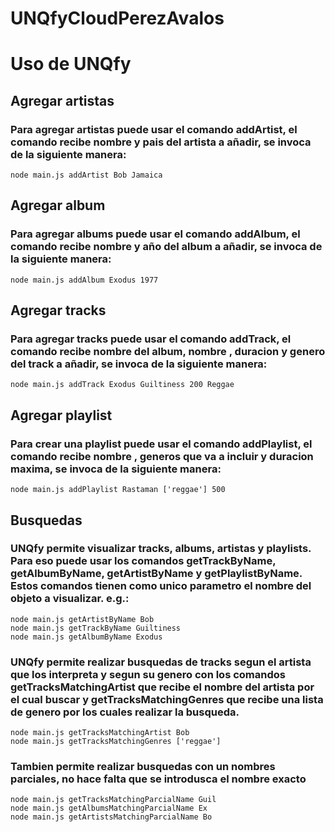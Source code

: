 # UNQfyCloudPerezAvalos

# Uso de UNQfy
## Agregar artistas
### Para agregar artistas puede usar el comando addArtist, el comando recibe nombre y pais del artista a añadir, se invoca de la siguiente manera:

    node main.js addArtist Bob Jamaica

## Agregar album
### Para agregar albums puede usar el comando addAlbum, el comando recibe nombre y año del album a añadir, se invoca de la siguiente manera:

    node main.js addAlbum Exodus 1977

## Agregar tracks
### Para agregar tracks puede usar el comando addTrack, el comando recibe  nombre del album, nombre , duracion y genero del track a añadir, se invoca de la siguiente manera:

    node main.js addTrack Exodus Guiltiness 200 Reggae

## Agregar playlist
### Para crear una playlist puede usar el comando addPlaylist, el comando recibe nombre , generos que va a incluir y duracion maxima, se invoca de la siguiente manera:

    node main.js addPlaylist Rastaman ['reggae'] 500

## Busquedas
### UNQfy permite visualizar tracks, albums, artistas y playlists. Para eso puede usar los comandos getTrackByName, getAlbumByName, getArtistByName y getPlaylistByName. Estos comandos tienen como unico parametro el nombre del objeto a visualizar. e.g.:

    node main.js getArtistByName Bob
    node main.js getTrackByName Guiltiness
    node main.js getAlbumByName Exodus


### UNQfy permite realizar busquedas de tracks segun el artista que los interpreta y segun su genero con los comandos getTracksMatchingArtist que recibe el nombre del artista por el cual buscar y getTracksMatchingGenres que recibe una lista de genero por los cuales realizar la busqueda.

    node main.js getTracksMatchingArtist Bob
    node main.js getTracksMatchingGenres ['reggae']

### Tambien permite realizar busquedas con un nombres parciales, no hace falta que se introdusca el nombre exacto

    node main.js getTracksMatchingParcialName Guil
    node main.js getAlbumsMatchingParcialName Ex
    node main.js getArtistsMatchingParcialName Bo
